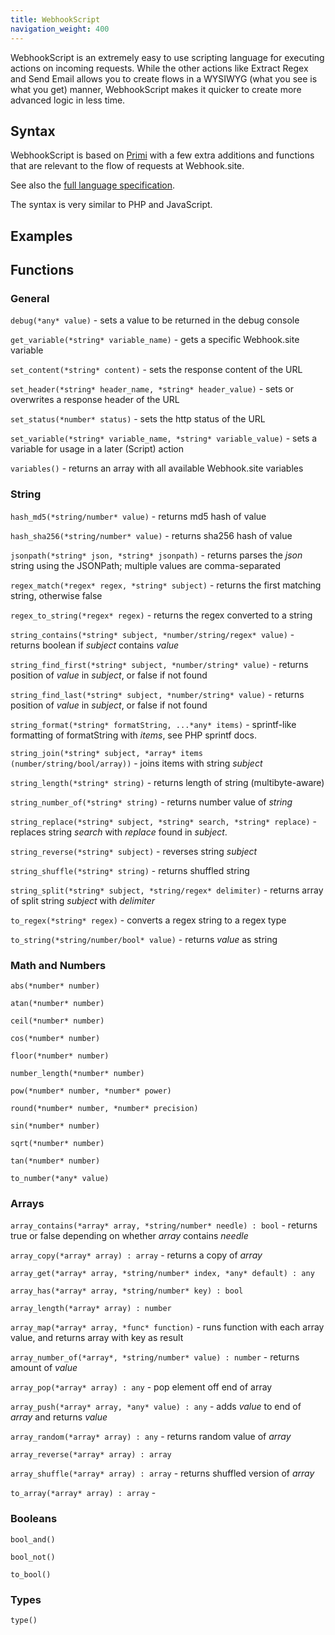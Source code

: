 ```yaml
---
title: WebhookScript
navigation_weight: 400
---
```


WebhookScript is an extremely easy to use scripting language for executing actions on incoming requests. While the other actions like Extract Regex and Send Email allows you to create flows in a WYSIWYG (what you see is what you get) manner, WebhookScript makes it quicker to create more advanced logic in less time.

## Syntax

WebhookScript is based on [Primi](https://github.com/smuuf/primi) with a few extra additions and functions that are relevant to the flow of requests at Webhook.site. 

See also the [full language specification](https://github.com/smuuf/primi/blob/master/docs/language_reference.md).

The syntax is very similar to PHP and JavaScript.

## Examples

## Functions

### General

`debug(*any* value)` - sets a value to be returned in the debug console

`get_variable(*string* variable_name)` - gets a specific Webhook.site variable

`set_content(*string* content)` - sets the response content of the URL

`set_header(*string* header_name, *string* header_value)` - sets or overwrites a response header of the URL

`set_status(*number* status)` - sets the http status of the URL

`set_variable(*string* variable_name, *string* variable_value)` - sets a variable for usage in a later (Script) action

`variables()` - returns an array with all available Webhook.site variables

### String

`hash_md5(*string/number* value)` - returns md5 hash of value

`hash_sha256(*string/number* value)` - returns sha256 hash of value

`jsonpath(*string* json, *string* jsonpath)` - returns parses the *json* string using the JSONPath; multiple values are comma-separated

`regex_match(*regex* regex, *string* subject)` - returns the first matching string, otherwise false

`regex_to_string(*regex* regex)` - returns the regex converted to a string

`string_contains(*string* subject, *number/string/regex* value)` - returns boolean if *subject* contains *value*

`string_find_first(*string* subject, *number/string* value)` - returns position of *value* in *subject*, or false if not found

`string_find_last(*string* subject, *number/string* value)` - returns position of *value* in *subject*, or false if not found

`string_format(*string* formatString, ...*any* items)` - sprintf-like formatting of formatString with *items*, see PHP sprintf docs.

`string_join(*string* subject, *array* items (number/string/bool/array))` - joins items with string *subject*

`string_length(*string* string)` - returns length of string (multibyte-aware)

`string_number_of(*string* string)` - returns number value of *string*

`string_replace(*string* subject, *string* search, *string* replace)` - replaces string *search* with *replace* found in *subject*.

`string_reverse(*string* subject)` - reverses string *subject* 

`string_shuffle(*string* string)` - returns shuffled string

`string_split(*string* subject, *string/regex* delimiter)` - returns array of split string *subject* with *delimiter* 

`to_regex(*string* regex)` - converts a regex string to a regex type

`to_string(*string/number/bool* value)` - returns *value* as string 

### Math and Numbers

`abs(*number* number)`

`atan(*number* number)`

`ceil(*number* number)`

`cos(*number* number)`

`floor(*number* number)`

`number_length(*number* number)`

`pow(*number* number, *number* power)`

`round(*number* number, *number* precision)`

`sin(*number* number)`

`sqrt(*number* number)`

`tan(*number* number)`

`to_number(*any* value)`


### Arrays

`array_contains(*array* array, *string/number* needle) : bool` - returns true or false depending on whether *array* contains *needle* 

`array_copy(*array* array) : array` - returns a copy of *array*

`array_get(*array* array, *string/number* index, *any* default) : any` 

`array_has(*array* array, *string/number* key) : bool`

`array_length(*array* array) : number` 

`array_map(*array* array, *func* function)` - runs function with each array value, and returns array with key as result

`array_number_of(*array*, *string/number* value) : number` - returns amount of *value*

`array_pop(*array* array) : any` - pop element off end of array

`array_push(*array* array, *any* value) : any` - adds *value* to end of *array* and returns *value*

`array_random(*array* array) : any` - returns random value of *array* 

`array_reverse(*array* array) : array` 

`array_shuffle(*array* array) : array` - returns shuffled version of *array*

`to_array(*array* array) : array` - 

### Booleans

`bool_and()`

`bool_not()`

`to_bool()`

### Types

`type()`

